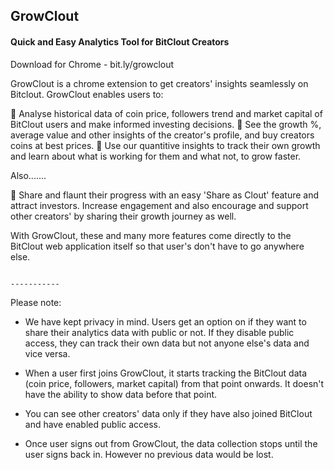 ## GrowClout 
#### Quick and Easy Analytics Tool for BitClout Creators

Download for Chrome - bit.ly/growclout


GrowClout is a chrome extension to get creators' insights seamlessly on Bitclout.
GrowClout enables users to: 

🚀 Analyse historical data of coin price, followers trend and market capital of BitClout users and make informed investing decisions.
🚀 See the growth %, average value and other insights of the creator's profile, and buy creators coins at best prices. 
🚀 Use our quantitive insights to track their own growth and learn about what is working for them and what not, to grow faster. 

Also.......

🚀 Share and flaunt their progress with an easy 'Share as Clout' feature and attract investors. Increase engagement and also encourage and support other creators' by sharing their growth journey as well. 

With GrowClout, these and many more features come directly to the BitClout web application itself so that user's don't have to go anywhere else. 

                                                                          -----------
Please note: 

* We have kept privacy in mind. Users get an option on if they want to share their analytics data with public or not. If they disable public access, they can track their own data but not anyone else's data and vice versa. 

* When a user first joins GrowClout, it starts tracking the BitClout data (coin price, followers, market capital) from that point onwards. It doesn't have the ability to show data before that point. 

* You can see other creators' data only if they have also joined BitClout and have enabled public access. 

* Once user signs out from GrowClout, the data collection stops until the user signs back in. However no previous data would be lost. 

